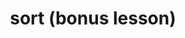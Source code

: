 ---
title: sort (bonus lesson)
template: lesson
draft: false
slug: /courses/Array-Methods/sort
course: Array-Methods
tags:
  - Array Methods
  - Functional Programming
description: By the end of this session you will learn how to utilize sort() to implement complex array manipulations!
timeToCompletion: ~1 hour
videoLinks: 
 - https://www.youtube.com/embed/OEBEMu_HN_w?rel=0&amp;showinfo=0
preReadQuizLink: https://docs.google.com/forms/d/e/1FAIpQLSc_7vgoCMh_fP4epgATRlqLT8H-3C5GDhK6E5RZw-1NicKaDg/viewform
readingLinks: 
  - link: https://www.sitepoint.com/sophisticated-sorting-in-javascript/
    description: Sorting, from basic to sophisticated
    title: Intro to sorting 
  - link: https://www.sitepoint.com/sort-an-array-of-objects-in-javascript/
    description: Sorting arrays of objects
    title: Complex sorting
  - link: https://www.toptal.com/developers/sorting-algorithms
    title: Sorting visualized
    description: Visualizations of common sorting algorithms for the curious
---